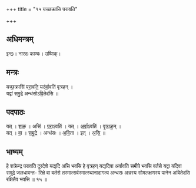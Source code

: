 +++
title = "१५ यच्छक्रासि परावति"

+++
## अधिमन्त्रम्
इन्द्रः। नारदः काण्वः। उष्णिक्।

## मन्त्रः
यच्छ॒क्रासि॑ परा॒वति॒ यद॑र्वा॒वति॑ वृत्रहन् ।  
यद्वा॑ समु॒द्रे अन्ध॑सोऽवि॒तेद॑सि ॥

## पदपाठः
यत् । श॒क्र॒ । असि॑ । प॒रा॒ऽवति॑ । यत् । अ॒र्वा॒ऽवति॑ । वृ॒त्र॒ऽह॒न् ।  
यत् । वा॒ । स॒मु॒द्रे । अन्ध॑सः । अ॒वि॒ता । इत् । अ॒सि॒ ॥

## भाष्यम्
हे शक्रेन्द्र परावति दूरदेशे यद्यदि असि भवसि हे वृत्रहन् यद्यदिवा अर्वावति समीपे भवसि वर्तसे यद्वा यदिवा समुद्रे जलधावन्त- रिक्षे वा वर्तसे तस्मात्सर्वस्मात्स्थानादागत्य अन्धसः अन्नस्य सोमलक्षणस्य पानेन अवितेदसि रक्षितैव भवसि ॥ १५ ॥